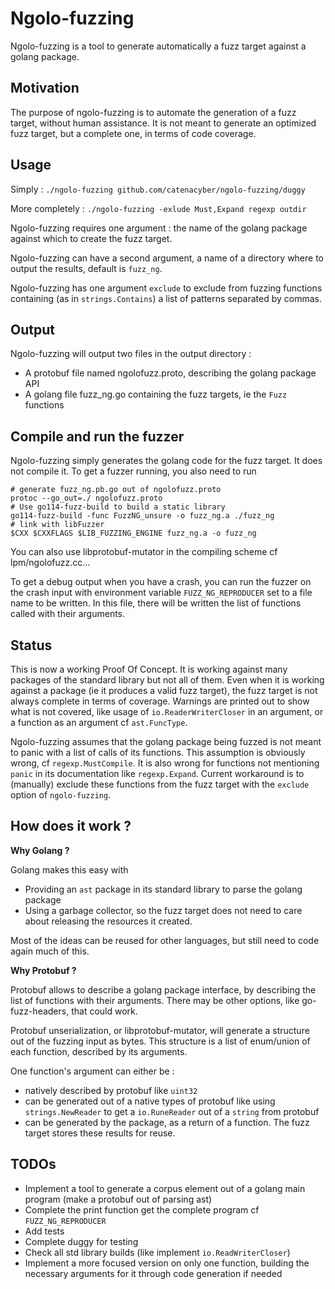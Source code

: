 Ngolo-fuzzing
======

Ngolo-fuzzing is a tool to generate automatically a fuzz target against a golang package.

Motivation
------

The purpose of ngolo-fuzzing is to automate the generation of a fuzz target, without human assistance.
It is not meant to generate an optimized fuzz target, but a complete one, in terms of code coverage.

Usage
------

Simply :
`./ngolo-fuzzing github.com/catenacyber/ngolo-fuzzing/duggy`

More completely :
`./ngolo-fuzzing -exlude Must,Expand regexp outdir`

Ngolo-fuzzing requires one argument : the name of the golang package against which to create the fuzz target.

Ngolo-fuzzing can have a second argument, a name of a directory where to output the results, default is `fuzz_ng`.

Ngolo-fuzzing has one argument `exclude` to exclude from fuzzing functions containing (as in `strings.Contains`) a list of patterns separated by commas.

Output
------

Ngolo-fuzzing will output two files in the output directory :
- A protobuf file named ngolofuzz.proto, describing the golang package API
- A golang file fuzz_ng.go containing the fuzz targets, ie the `Fuzz` functions

Compile and run the fuzzer
------

Ngolo-fuzzing simply generates the golang code for the fuzz target. It does not compile it.
To get a fuzzer running, you also need to run
```
# generate fuzz_ng.pb.go out of ngolofuzz.proto
protoc --go_out=./ ngolofuzz.proto
# Use go114-fuzz-build to build a static library
go114-fuzz-build -func FuzzNG_unsure -o fuzz_ng.a ./fuzz_ng
# link with libFuzzer
$CXX $CXXFLAGS $LIB_FUZZING_ENGINE fuzz_ng.a -o fuzz_ng
```

You can also use libprotobuf-mutator in the compiling scheme cf lpm/ngolofuzz.cc...

To get a debug output when you have a crash, you can run the fuzzer on the crash input with environment variable `FUZZ_NG_REPRODUCER` set to a file name to be written.
In this file, there will be written the list of functions called with their arguments.

Status
------

This is now a working Proof Of Concept.
It is working against many packages of the standard library but not all of them.
Even when it is working against a package (ie it produces a valid fuzz target), the fuzz target is not always complete in terms of coverage.
Warnings are printed out to show what is not covered, like usage of `io.ReaderWriterCloser` in an argument, or a function as an argument cf `ast.FuncType`.

Ngolo-fuzzing assumes that the golang package being fuzzed is not meant to panic with a list of calls of its functions.
This assumption is obviously wrong, cf `regexp.MustCompile`.
It is also wrong for functions not mentioning `panic` in its documentation like `regexp.Expand`.
Current workaround is to (manually) exclude these functions from the fuzz target with the `exclude` option of `ngolo-fuzzing`.

How does it work ?
------

**Why Golang ?**

Golang makes this easy with
  - Providing an `ast` package in its standard library to parse the golang package
  - Using a garbage collector, so the fuzz target does not need to care about releasing the resources it created.

Most of the ideas can be reused for other languages, but still need to code again much of this.

**Why Protobuf ?**

Protobuf allows to describe a golang package interface, by describing the list of functions with their arguments.
There may be other options, like go-fuzz-headers, that could work.

Protobuf unserialization, or libprotobuf-mutator, will generate a structure out of the fuzzing input as bytes.
This structure is a list of enum/union of each function, described by its arguments.

One function's argument can either be :
  - natively described by protobuf like `uint32`
  - can be generated out of a native types of protobuf like using `strings.NewReader` to get a `io.RuneReader` out of a `string` from protobuf
  - can be generated by the package, as a return of a function. The fuzz target stores these results for reuse.

TODOs
------

* Implement a tool to generate a corpus element out of a golang main program (make a protobuf out of parsing ast)
* Complete the print function get the complete program cf `FUZZ_NG_REPRODUCER`
* Add tests
* Complete duggy for testing
* Check all std library builds (like implement `io.ReadWriterCloser`)
* Implement a more focused version on only one function, building the necessary arguments for it through code generation if needed

